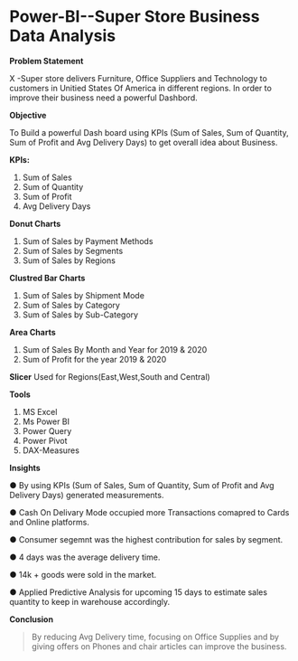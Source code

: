 # **Power-BI--Super Store Business Data Analysis**

**Problem Statement**

X -Super store delivers Furniture, Office Suppliers and Technology to customers in Unitied States Of America in different regions. In order to improve their business need a powerful Dashbord.

**Objective**

To Build a powerful Dash board using KPIs (Sum of Sales, Sum of Quantity, Sum of Profit and Avg Delivery Days) to get overall idea about Business.
 
**KPIs:**
1. Sum of Sales
2. Sum of Quantity
3. Sum of Profit
4. Avg Delivery Days
   
**Donut Charts**
1. Sum of Sales by Payment Methods
2. Sum of Sales by Segments
3. Sum of Sales by Regions

**Clustred Bar Charts**
1. Sum of Sales by Shipment Mode
2. Sum of Sales by Category
3. Sum of Sales by Sub-Category

**Area Charts**
1. Sum of Sales By Month and Year for 2019 & 2020
2. Sum of Profit for the year 2019 & 2020

**Slicer**
Used for Regions(East,West,South and Central)

**Tools**
1. MS Excel
2. Ms Power BI
3. Power Query
4. Power Pivot
5. DAX-Measures


**Insights** 

●	By using KPIs (Sum of Sales, Sum of Quantity, Sum of Profit and Avg Delivery Days) generated measurements.

●	Cash On Delivary Mode occupied more Transactions comapred to Cards and Online platforms.

●	Consumer segemnt was the highest contribution for sales by segment.

●	4 days was the average delivery time.

●	14k + goods were sold in the market.

●	Applied Predictive Analysis for upcoming 15 days to estimate sales quantity to keep in warehouse accordingly. 
 
**Conclusion**

> By reducing Avg Delivery time, focusing on Office Supplies and by giving offers on Phones and chair articles can improve the business. 


